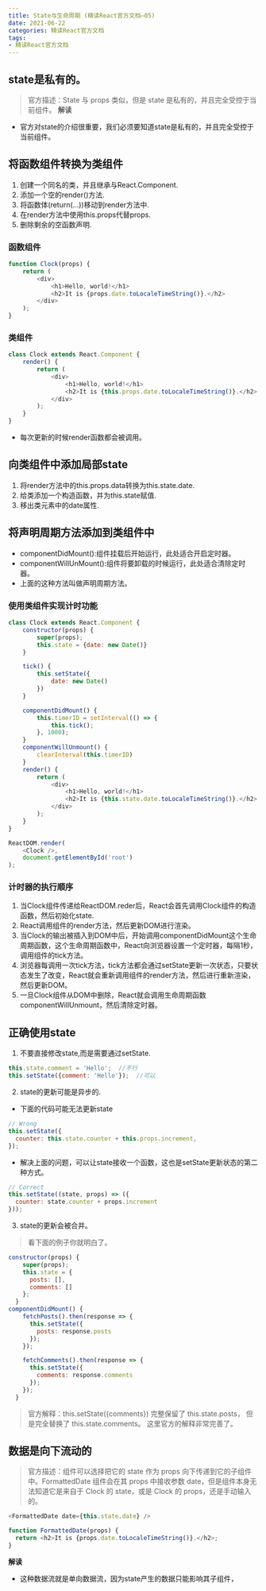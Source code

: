 ```yaml
---
title: State与生命周期 (精读React官方文档—05)
date: 2021-06-22
categories: 精读React官方文档
tags: 
- 精读React官方文档
---
```

## state是私有的。
>官方描述：State 与 props 类似，但是 state 是私有的，并且完全受控于当前组件。
**解读**
* 官方对state的介绍很重要，我们必须要知道state是私有的，并且完全受控于当前组件。

## 将函数组件转换为类组件
1. 创建一个同名的类，并且继承与React.Component.
2. 添加一个空的render()方法.
3. 将函数体(return(...))移动到render方法中.
4. 在render方法中使用this.props代替props.
5. 删除剩余的空函数声明.

### 函数组件
```js
function Clock(props) {
    return (
        <div>
            <h1>Hello, world!</h1>
            <h2>It is {props.date.toLocaleTimeString()}.</h2>
        </div>
    );
}
```

### 类组件
```js
class Clock extends React.Component {
    render() {
        return (
            <div>
                <h1>Hello, world!</h1>
                <h2>It is {this.props.date.toLocaleTimeString()}.</h2>
            </div>
        );
    }
}
```
* 每次更新的时候render函数都会被调用。

## 向类组件中添加局部state
1. 将render方法中的this.props.data转换为this.state.date.
2. 给类添加一个构造函数，并为this.state赋值.
3. 移出类元素中的date属性.

## 将声明周期方法添加到类组件中
* componentDidMount():组件挂载后开始运行，此处适合开启定时器。
* componentWillUnMount():组件将要卸载的时候运行，此处适合清除定时器。
* 上面的这种方法叫做声明周期方法。

### 使用类组件实现计时功能
```js
class Clock extends React.Component {
    constructor(props) {
        super(props);
        this.state = {date: new Date()}
    }

    tick() {
        this.setState({
            date: new Date()
        })
    }

    componentDidMount() {
        this.timerID = setInterval(() => {
            this.tick();
        }, 1000);
    }
    componentWillUnmount() {
        clearInterval(this.timerID)
    }
    render() {
        return (
            <div>
                <h1>Hello, world!</h1>
                <h2>It is {this.state.date.toLocaleTimeString()}.</h2>
            </div>
        );
    }
}

ReactDOM.render(
    <Clock />,
    document.getElementById('root')
);
```

### 计时器的执行顺序
1. 当Clock组件传递给ReactDOM.reder后，React会首先调用Clock组件的构造函数，然后初始化state.
2. React调用组件的render方法，然后更新DOM进行渲染。
3. 当Clock的输出被插入到DOM中后，开始调用componentDidMount这个生命周期函数，这个生命周期函数中，React向浏览器设置一个定时器，每隔1秒，调用组件的tick方法。
4. 浏览器每调用一次tick方法，tick方法都会通过setState更新一次状态，只要状态发生了改变，React就会重新调用组件的render方法，然后进行重新渲染，然后更新DOM。
5. 一旦Clock组件从DOM中删除，React就会调用生命周期函数componentWillUnmount，然后清除定时器。

## 正确使用state
1. 不要直接修改state,而是需要通过setState.
```js
this.state.comment = 'Hello';  //不行
this.setState({comment: 'Hello'});  //可以
```
2. state的更新可能是异步的.
* 下面的代码可能无法更新state
```js
// Wrong
this.setState({
  counter: this.state.counter + this.props.increment,
});
```
* 解决上面的问题，可以让state接收一个函数，这也是setState更新状态的第二种方式。
```js
// Correct
this.setState((state, props) => ({
  counter: state.counter + props.increment
}));
```
3. state的更新会被合并。
>看下面的例子你就明白了。
```js
constructor(props) {
    super(props);
    this.state = {
      posts: [],
      comments: []
    };
  }
componentDidMount() {
    fetchPosts().then(response => {
      this.setState({
        posts: response.posts
      });
    });

    fetchComments().then(response => {
      this.setState({
        comments: response.comments
      });
    });
  }
```
>官方解释：this.setState({comments}) 完整保留了 this.state.posts， 但是完全替换了 this.state.comments。
这里官方的解释非常完善了。

## 数据是向下流动的
>官方描述：组件可以选择把它的 state 作为 props 向下传递到它的子组件中。FormattedDate 组件会在其 props 中接收参数 date，但是组件本身无法知道它是来自于 Clock 的 state，或是 Clock 的 props，还是手动输入的。
```js
<FormattedDate date={this.state.date} />
```
```js
function FormattedDate(props) {
  return <h2>It is {props.date.toLocaleTimeString()}.</h2>;
}
```
**解读**
* 这种数据流就是单向数据流，因为state产生的数据只能影响其子组件，
